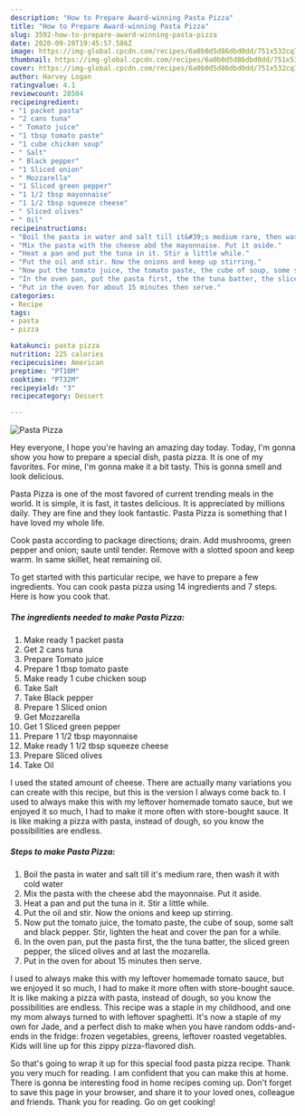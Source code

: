 ```yaml
---
description: "How to Prepare Award-winning Pasta Pizza"
title: "How to Prepare Award-winning Pasta Pizza"
slug: 3592-how-to-prepare-award-winning-pasta-pizza
date: 2020-09-28T19:45:57.586Z
image: https://img-global.cpcdn.com/recipes/6a0b0d5d86dbd0dd/751x532cq70/pasta-pizza-recipe-main-photo.jpg
thumbnail: https://img-global.cpcdn.com/recipes/6a0b0d5d86dbd0dd/751x532cq70/pasta-pizza-recipe-main-photo.jpg
cover: https://img-global.cpcdn.com/recipes/6a0b0d5d86dbd0dd/751x532cq70/pasta-pizza-recipe-main-photo.jpg
author: Harvey Logan
ratingvalue: 4.1
reviewcount: 28504
recipeingredient:
- "1 packet pasta"
- "2 cans tuna"
- " Tomato juice"
- "1 tbsp tomato paste"
- "1 cube chicken soup"
- " Salt"
- " Black pepper"
- "1 Sliced onion"
- " Mozzarella"
- "1 Sliced green pepper"
- "1 1/2 tbsp mayonnaise"
- "1 1/2 tbsp squeeze cheese"
- " Sliced olives"
- " Oil"
recipeinstructions:
- "Boil the pasta in water and salt till it&#39;s medium rare, then wash it with cold water"
- "Mix the pasta with the cheese abd the mayonnaise. Put it aside."
- "Heat a pan and put the tuna in it. Stir a little while."
- "Put the oil and stir. Now the onions and keep up stirring."
- "Now put the tomato juice, the tomato paste, the cube of soup, some salt and black pepper. Stir, lighten the heat and cover the pan for a while."
- "In the oven pan, put the pasta first, the the tuna batter, the sliced green pepper, the sliced olives and at last the mozarella."
- "Put in the oven for about 15 minutes then serve."
categories:
- Recipe
tags:
- pasta
- pizza

katakunci: pasta pizza 
nutrition: 225 calories
recipecuisine: American
preptime: "PT10M"
cooktime: "PT32M"
recipeyield: "3"
recipecategory: Dessert

---
```



![Pasta Pizza](https://img-global.cpcdn.com/recipes/6a0b0d5d86dbd0dd/751x532cq70/pasta-pizza-recipe-main-photo.jpg)

Hey everyone, I hope you're having an amazing day today. Today, I'm gonna show you how to prepare a special dish, pasta pizza. It is one of my favorites. For mine, I'm gonna make it a bit tasty. This is gonna smell and look delicious.

Pasta Pizza is one of the most favored of current trending meals in the world. It is simple, it is fast, it tastes delicious. It is appreciated by millions daily. They are fine and they look fantastic. Pasta Pizza is something that I have loved my whole life.

Cook pasta according to package directions; drain. Add mushrooms, green pepper and onion; saute until tender. Remove with a slotted spoon and keep warm. In same skillet, heat remaining oil.


To get started with this particular recipe, we have to prepare a few ingredients. You can cook pasta pizza using 14 ingredients and 7 steps. Here is how you cook that.

<!--inarticleads1-->

##### The ingredients needed to make Pasta Pizza:

1. Make ready 1 packet pasta
1. Get 2 cans tuna
1. Prepare  Tomato juice
1. Prepare 1 tbsp tomato paste
1. Make ready 1 cube chicken soup
1. Take  Salt
1. Take  Black pepper
1. Prepare 1 Sliced onion
1. Get  Mozzarella
1. Get 1 Sliced green pepper
1. Prepare 1 1/2 tbsp mayonnaise
1. Make ready 1 1/2 tbsp squeeze cheese
1. Prepare  Sliced olives
1. Take  Oil


I used the stated amount of cheese. There are actually many variations you can create with this recipe, but this is the version I always come back to. I used to always make this with my leftover homemade tomato sauce, but we enjoyed it so much, I had to make it more often with store-bought sauce. It is like making a pizza with pasta, instead of dough, so you know the possibilities are endless. 

<!--inarticleads2-->

##### Steps to make Pasta Pizza:

1. Boil the pasta in water and salt till it&#39;s medium rare, then wash it with cold water
1. Mix the pasta with the cheese abd the mayonnaise. Put it aside.
1. Heat a pan and put the tuna in it. Stir a little while.
1. Put the oil and stir. Now the onions and keep up stirring.
1. Now put the tomato juice, the tomato paste, the cube of soup, some salt and black pepper. Stir, lighten the heat and cover the pan for a while.
1. In the oven pan, put the pasta first, the the tuna batter, the sliced green pepper, the sliced olives and at last the mozarella.
1. Put in the oven for about 15 minutes then serve.


I used to always make this with my leftover homemade tomato sauce, but we enjoyed it so much, I had to make it more often with store-bought sauce. It is like making a pizza with pasta, instead of dough, so you know the possibilities are endless. This recipe was a staple in my childhood, and one my mom always turned to with leftover spaghetti. It&#39;s now a staple of my own for Jade, and a perfect dish to make when you have random odds-and-ends in the fridge: frozen vegetables, greens, leftover roasted vegetables. Kids will line up for this zippy pizza-flavored dish. 

So that's going to wrap it up for this special food pasta pizza recipe. Thank you very much for reading. I am confident that you can make this at home. There is gonna be interesting food in home recipes coming up. Don't forget to save this page in your browser, and share it to your loved ones, colleague and friends. Thank you for reading. Go on get cooking!
